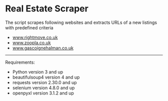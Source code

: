 # Real Estate Scraper

The script scrapes following websites and extracts URLs of a new listings with predefined criteria
- www.rightmove.co.uk
- www.zoopla.co.uk
- www.gascoignehalman.co.uk

---

Requirements:
- Python version 3 and up
- beautifulsoup4 version 4 and up
- requests version 2.30.0 and up
- selenium version 4.8.0 and up
- openpyxl version 3.1.2 and up
